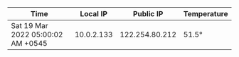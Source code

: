 | Time     | Local IP | Public IP | Temperature |
| ----------- | ----------- | ----------- | ----------- |
| Sat 19 Mar 2022 05:00:02 AM +0545      | 10.0.2.133     | 122.254.80.212  | 51.5° |
